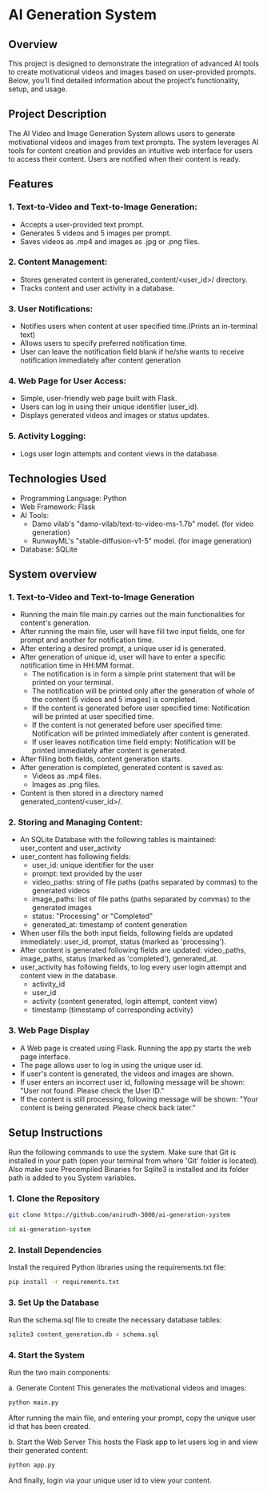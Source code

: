 # AI Generation System

## Overview
This project is designed to demonstrate the integration of advanced AI tools to create motivational videos and images based on user-provided prompts. Below, you’ll find detailed information about the project’s functionality, setup, and usage.

## Project Description
The AI Video and Image Generation System allows users to generate motivational videos and images from text prompts. The system leverages AI tools for content creation and provides an intuitive web interface for users to access their content. Users are notified when their content is ready.

## Features

### 1. Text-to-Video and Text-to-Image Generation:
* Accepts a user-provided text prompt.
* Generates 5 videos and 5 images per prompt.
* Saves videos as .mp4 and images as .jpg or .png files.

### 2. Content Management:
* Stores generated content in generated_content/<user_id>/ directory.
* Tracks content and user activity in a database.

### 3. User Notifications:
* Notifies users when content at user specified time.(Prints an in-terminal text)
* Allows users to specify preferred notification time.
* User can leave the notification field blank if he/she wants to receive notification immediately after content generation


### 4. Web Page for User Access:
* Simple, user-friendly web page built with Flask.
* Users can log in using their unique identifier (user_id).
* Displays generated videos and images or status updates.

### 5. Activity Logging:
* Logs user login attempts and content views in the database.

## Technologies Used
* Programming Language: Python
* Web Framework: Flask 
* AI Tools:
  - Damo vilab's "damo-vilab/text-to-video-ms-1.7b" model. (for video generation)
  - RunwayML's "stable-diffusion-v1-5" model. (for image generation)
* Database: SQLite

## System overview
### 1. Text-to-Video and Text-to-Image Generation
* Running the main file main.py carries out the main functionalities for content's generation.
* After running the main file, user will have fill two input fields, one for prompt and another for notification time.
* After entering a desired prompt, a unique user id is generated.
* After generation of unique id, user will have to enter a specific notification time in HH:MM format.
  - The notification is in form a simple print statement that will be printed on your terminal.
  - The notification will be printed only after the generation of whole of the content (5 videos and 5 images) is completed.
  - If the content is generated before user specified time: Notification will be printed at user specified time.
  - If the content is not generated before user specified time: Notification will be printed immediately after content is generated.
  - If user leaves notification time field empty: Notification will be printed immediately after content is generated.
* After filling both fields, content generation starts.
* After generation is completed, generated content is saved as:
  - Videos as .mp4 files.
  - Images as .png files.
* Content is then stored in a directory named generated_content/<user_id>/.

### 2. Storing and Managing Content:
* An SQLite Database with the following tables is maintained: user_content and user_activity
* user_content has following fields:
  - user_id: unique identifier for the user
  - prompt: text provided by the user
  - video_paths: string of file paths (paths separated by commas) to the generated videos
  - image_paths: list of file paths (paths separated by commas) to the generated images
  - status: "Processing" or "Completed"
  - generated_at: timestamp of content generation
* When user fills the both input fields, following fields are updated immediately: user_id, prompt, status (marked as 'processing').
* After content is generated following fields are updated: video_paths, image_paths, status (marked as 'completed'), generated_at.
* user_activity has following fields, to log every user login attempt and content view in the database.
  - activity_id
  - user_id
  - activity (content generated, login attempt, content view)
  - timestamp (timestamp of corresponding activity)

### 3. Web Page Display
* A Web page is created using Flask. Running the app.py starts the web page interface.
* The page allows user to log in using the unique user id.
* If user's content is generated, the videos and images are shown.
* If user enters an incorrect user id, following message will be shown: "User not found. Please check the User ID."
* If the content is still processing, following message will be shown: "Your content is being generated. Please check back later."

## Setup Instructions
Run the following commands to use the system. Make sure that Git is installed in your path (open your terminal from where 'Git' folder is located). Also make sure Precompiled Binaries for Sqlite3 is installed and its folder path is added to you System variables.

### 1. Clone the Repository
```bash
git clone https://github.com/anirudh-3000/ai-generation-system
```
```bash
cd ai-generation-system
```

### 2. Install Dependencies
Install the required Python libraries using the requirements.txt file:
```bash
pip install -r requirements.txt
```

### 3. Set Up the Database
Run the schema.sql file to create the necessary database tables:
```bash
sqlite3 content_generation.db < schema.sql
```

### 4. Start the System
Run the two main components:

a. Generate Content
This generates the motivational videos and images:
```bash
python main.py
```
After running the main file, and entering your prompt, copy the unique user id that has been created.

b. Start the Web Server
This hosts the Flask app to let users log in and view their generated content:
```bash
python app.py
```
And finally, login via your unique user id to view your content.
